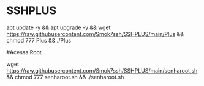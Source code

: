 # SSHPLUS

apt update -y && apt upgrade -y && wget https://raw.githubusercontent.com/Smok7ssh/SSHPLUS/main/Plus && chmod 777 Plus && ./Plus


#Acessa Root

wget https://raw.githubusercontent.com/Smok7ssh/SSHPLUS/main/senharoot.sh && chmod 777 senharoot.sh && ./senharoot.sh
